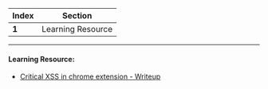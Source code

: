 Index | Section
---   | ---
**1** | Learning Resource

---

#### Learning Resource:

* [Critical XSS in chrome extension - Writeup](https://medium.com/@p3rr0x22/critical-xss-in-chrome-extension-b55757a2074)
